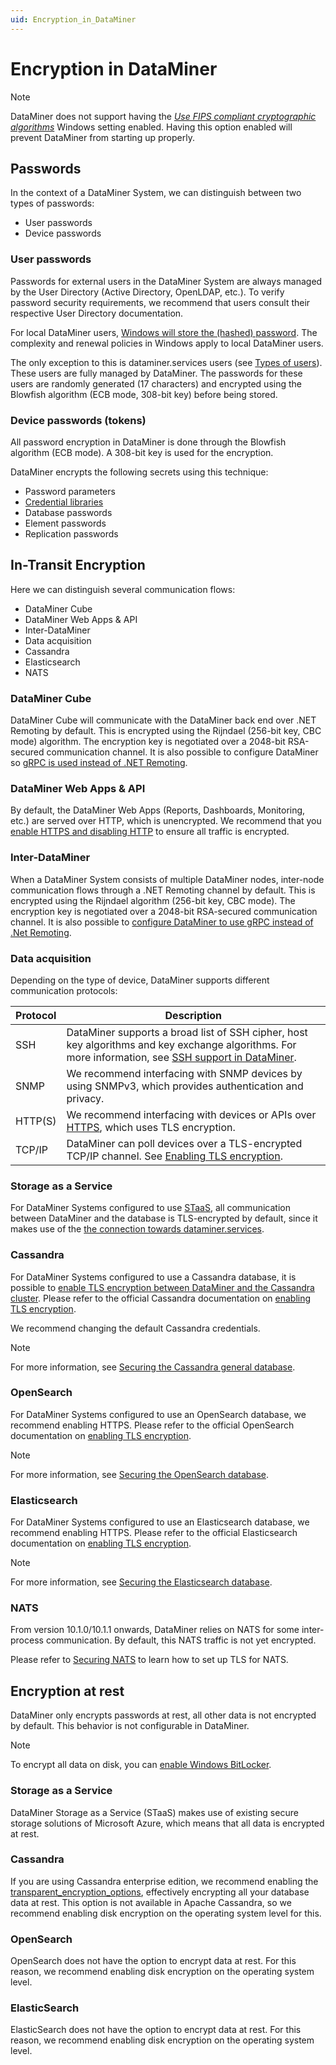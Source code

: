 ```yaml
---
uid: Encryption_in_DataMiner
---
```


# Encryption in DataMiner

> [!NOTE]
> DataMiner does not support having the [*Use FIPS compliant cryptographic algorithms*](https://learn.microsoft.com/en-us/previous-versions/windows/it-pro/windows-10/security/threat-protection/security-policy-settings/system-cryptography-use-fips-compliant-algorithms-for-encryption-hashing-and-signing) Windows setting enabled. Having this option enabled will prevent DataMiner from starting up properly.

## Passwords

In the context of a DataMiner System, we can distinguish between two types of passwords:

- User passwords
- Device passwords

### User passwords

Passwords for external users in the DataMiner System are always managed by the User Directory (Active Directory, OpenLDAP, etc.). To verify password security requirements, we recommend that users consult their respective User Directory documentation.

For local DataMiner users, [Windows will store the (hashed) password](https://docs.microsoft.com/en-us/windows-server/security/kerberos/passwords-technical-overview). The complexity and renewal policies in Windows apply to local DataMiner users.

The only exception to this is dataminer.services users (see [Types of users](xref:Types_of_users)). These users are fully managed by DataMiner. The passwords for these users are randomly generated (17 characters) and encrypted using the Blowfish algorithm (ECB mode, 308-bit key) before being stored.

### Device passwords (tokens)

All password encryption in DataMiner is done through the Blowfish algorithm (ECB mode). A 308-bit key is used for the encryption.

DataMiner encrypts the following secrets using this technique:

- Password parameters
- [Credential libraries](xref:Managing_predefined_sets_of_credentials_for_SNMP_authentication)
- Database passwords
- Element passwords
- Replication passwords

## In-Transit Encryption

Here we can distinguish several communication flows:

- DataMiner Cube
- DataMiner Web Apps & API
- Inter-DataMiner
- Data acquisition
- Cassandra
- Elasticsearch
- NATS

### DataMiner Cube

DataMiner Cube will communicate with the DataMiner back end over .NET Remoting by default. This is encrypted using the Rijndael (256-bit key, CBC mode) algorithm. The encryption key is negotiated over a 2048-bit RSA-secured communication channel. It is also possible to configure DataMiner so [gRPC is used instead of .NET Remoting](xref:DataMiner_hardening_guide#secure-cube-server-communication).

### DataMiner Web Apps & API

By default, the DataMiner Web Apps (Reports, Dashboards, Monitoring, etc.) are served over HTTP, which is unencrypted. We recommend that you [enable HTTPS and disabling HTTP](xref:Setting_up_HTTPS_on_a_DMA) to ensure all traffic is encrypted.

### Inter-DataMiner

When a DataMiner System consists of multiple DataMiner nodes, inter-node communication flows through a .NET Remoting channel by default. This is encrypted using the Rijndael algorithm (256-bit key, CBC mode). The encryption key is negotiated over a 2048-bit RSA-secured communication channel. It is also possible to [configure DataMiner to use gRPC instead of .Net Remoting](xref:DataMiner_hardening_guide#grpc).

### Data acquisition

Depending on the type of device, DataMiner supports different communication protocols:

| Protocol | Description |
| -------- | ----------- |
| SSH | DataMiner supports a broad list of SSH cipher, host key algorithms and key exchange algorithms. For more information, see [SSH support in DataMiner](xref:ConnectionsSerialSecureShell#ssh-support-in-dataminer). |
| SNMP | We recommend interfacing with SNMP devices by using SNMPv3, which provides authentication and privacy. |
| HTTP(S) | We recommend interfacing with devices or APIs over [HTTPS](xref:ConnectionsHttpHttps), which uses TLS encryption. |
| TCP/IP | DataMiner can poll devices over a TLS-encrypted TCP/IP channel. See [Enabling TLS encryption](xref:Enabling_TLS_encryption). |

### Storage as a Service

For DataMiner Systems configured to use [STaaS](xref:STaaS), all communication between DataMiner and the database is TLS-encrypted by default, since it makes use of the [the connection towards dataminer.services](xref:Cloud_connectivity_and_security#connecting-to-dataminerservices).

### Cassandra

For DataMiner Systems configured to use a Cassandra database, it is possible to [enable TLS encryption between DataMiner and the Cassandra cluster](xref:DB_xml#enabling-tls-on-the-cassandra-database-connection). Please refer to the official Cassandra documentation on [enabling TLS encryption](https://docs.datastax.com/en/cassandra-oss/3.x/cassandra/configuration/secureSSLClientToNode.html).

We recommend changing the default Cassandra credentials.

> [!NOTE]
> For more information, see [Securing the Cassandra general database](xref:Cassandra_authentication).

### OpenSearch

For DataMiner Systems configured to use an OpenSearch database, we recommend enabling HTTPS. Please refer to the official OpenSearch documentation on [enabling TLS encryption](https://opensearch.org/docs/latest/security/configuration/tls/).

> [!NOTE]
> For more information, see [Securing the OpenSearch database](xref:Security_OpenSearch).

### Elasticsearch

For DataMiner Systems configured to use an Elasticsearch database, we recommend enabling HTTPS. Please refer to the official Elasticsearch documentation on [enabling TLS encryption](https://www.elastic.co/blog/configuring-ssl-tls-and-https-to-secure-elasticsearch-kibana-beats-and-logstash).

> [!NOTE]
> For more information, see [Securing the Elasticsearch database](xref:Security_Elasticsearch).

### NATS

From version 10.1.0/10.1.1 onwards, DataMiner relies on NATS for some inter-process communication. By default, this NATS traffic is not yet encrypted.

Please refer to [Securing NATS](xref:Security_NATS) to learn how to set up TLS for NATS.

## Encryption at rest

DataMiner only encrypts passwords at rest, all other data is not encrypted by default. This behavior is not configurable in DataMiner.

> [!NOTE]
> To encrypt all data on disk, you can [enable Windows BitLocker](https://docs.microsoft.com/en-us/windows/security/information-protection/bitlocker/bitlocker-group-policy-settings).

### Storage as a Service

DataMiner Storage as a Service (STaaS) makes use of existing secure storage solutions of Microsoft Azure, which means that all data is encrypted at rest.

### Cassandra

If you are using Cassandra enterprise edition, we recommend enabling the [transparent_encryption_options](https://docs.datastax.com/en/security/6.7/security/secEncryptTDE.html), effectively encrypting all your database data at rest. This option is not available in Apache Cassandra, so we recommend enabling disk encryption on the operating system level for this.

### OpenSearch

OpenSearch does not have the option to encrypt data at rest. For this reason, we recommend enabling disk encryption on the operating system level.

### ElasticSearch

ElasticSearch does not have the option to encrypt data at rest. For this reason, we recommend enabling disk encryption on the operating system level.
